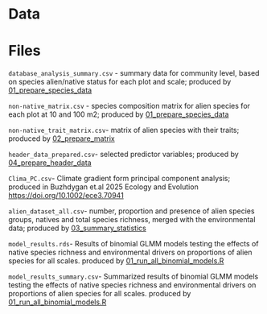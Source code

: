 # Data

# Files 

`database_analysis_summary.csv` -  summary data for community level, based on species alien/native status for each plot and scale; produced by [01_prepare_species_data](../R/01_prepare_data/01_prepare_species_data.R)

`non-native_matrix.csv` -  species composition matrix for alien species for each plot at 10 and 100 m2; produced by [01_prepare_species_data](../R/01_prepare_data/01_prepare_species_data.R)

`non-native_trait_matrix.csv`-  matrix of alien species with their traits; produced by [02_prepare_matrix](../R/01_prepare_data/02_prepare_matrix.R)

`header_data_prepared.csv`- selected predictor variables; produced by [04_prepare_header_data](../R/01_prepare_data/04_prepare_header_data.R)


`Clima_PC.csv`- Climate gradient form principal component analysis; produced in Buzhdygan et.al 2025 Ecology and Evolution https://doi.org/10.1002/ece3.70941

`alien_dataset_all.csv`- number, proportion and presence of alien species groups, natives and total species richness, merged with the environmental data; produced by [03_summary_statistics](../R/05_summary_stats/03_summary_statistics.R)

`model_results.rds`- Results of binomial GLMM models testing the effects of native species richness and environmental drivers on proportions of alien species for all scales. produced by [01_run_all_binomial_models.R](../R/02_run_models/01_run_all_binomial_models.R)

`model_results_summary.csv`- Summarized results of binomial GLMM models testing the effects of native species richness and environmental drivers on proportions of alien species for all scales. produced by [01_run_all_binomial_models.R](../R/02_run_models/01_run_all_binomial_models.R)
